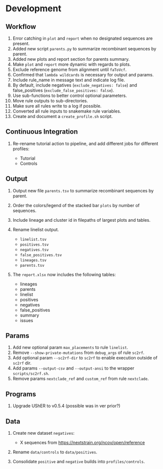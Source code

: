 # Development

## Workflow

1. Error catching in `plot` and `report` when no designated sequences are present.
1. Added new script `parents.py` to summarize recombinant sequences by parent.
1. Added new plots and report section for parents summary.
1. Make `plot` and `report` more dynamic with regards to plots.
1. Exclude reference genome from alignment until `faToVcf`.
1. Confirmed that `lambda wildcards` is necessary for output and params.
1. Include rule_name in message text and indicate log file.
1. By default, include negatives (`exclude_negatives: false`) and false_positives (`exclude_false_positives: false`).
1. Use sub-functions to better control optional parameters.
1. Move rule outputs to sub-directories.
1. Make sure all rules write to a log if possible.
1. Converted all rule inputs to snakemake rule variables.
1. Create and document a `create_profile.sh` script.

## Continuous Integration

1. Re-rename tutorial action to pipeline, and add different jobs for different profiles:

    - Tutorial
    - Controls

## Output

1. Output new file `parents.tsv` to summarize recombinant sequences by parent.
1. Order the colors/legend of the stacked bar `plots` by number of sequences.
1. Include lineage and cluster id in filepaths of largest plots and tables.
1. Rename linelist output.

    - `linelist.tsv`
    - `positives.tsv`  
    - `negatives.tsv`
    - `false_positives.tsv`
    - `lineages.tsv`
    - `parents.tsv`

1. The `report.xlsx` now includes the following tables:

    - lineages
    - parents
    - linelist
    - positives
    - negatives
    - false_positives
    - summary
    - issues

## Params

1. Add new optional param `max_placements` to rule `linelist`.
1. Remove `--show-private-mutations` from `debug_args` of rule `sc2rf`.
1. Add optional param `--sc2rf-dir` to `sc2rf` to enable execution outside of `sc2rf` dir.
1. Add params `--output-csv` and `--output-ansi` to the wrapper `scripts/sc2rf.sh`.
1. Remove params `nextclade_ref` and `custom_ref` from rule `nextclade`.

## Programs

1. Upgrade UShER to v0.5.4 (possible was in ver prior?)

## Data

1. Create new dataset `negatives`:

    - X sequences from https://nextstrain.org/ncov/open/reference
1. Rename `data/controls` to `data/positives`.
1. Consolidate `positive` and `negative` builds into `profiles/controls`.
